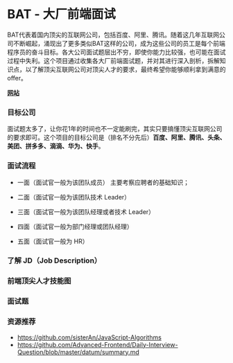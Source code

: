 # BAT - 大厂前端面试

BAT代表着国内顶尖的互联网公司，包括百度、阿里、腾讯。随着这几年互联网公司不断崛起，涌现出了更多类似BAT这样的公司，成为这些公司的员工是每个前端程序员的奋斗目标。各大公司面试题层出不穷，即使你能力比较强，也可能在面试过程中失利。这个项目通过收集各大厂前端面试题，并对其进行深入剖析，拆解知识点，以了解顶尖互联网公司对顶尖人才的要求，最终希望你能够顺利拿到满意的 offer。

**[网站](https://lefex.github.io/bat/)**

### 目标公司

面试题太多了，让你花1年的时间也不一定能刷完，其实只要搞懂顶尖互联网公司的要求即可。这个项目的目标公司是（排名不分先后）**百度、阿里、腾讯、头条、美团、拼多多、滴滴、华为、快手**。

### 面试流程

- 一面（面试官一般为该团队成员）
主要考察应聘者的基础知识；

- 二面（面试官一般为该团队技术 Leader）

- 三面（面试官一般为该团队经理或者技术 Leader）

- 四面（面试官一般为部门经理或团队经理）

- 五面（面试官一般为 HR）

### 了解 JD（Job Description）


### 前端顶尖人才技能图

### 面试题

### 资源推荐

- https://github.com/sisterAn/JavaScript-Algorithms
- https://github.com/Advanced-Frontend/Daily-Interview-Question/blob/master/datum/summary.md